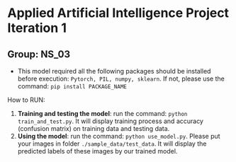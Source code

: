 # Applied Artificial Intelligence Project Iteration 1
## Group: NS_03


* This model required all the following packages should be installed before execution: `Pytorch, PIL, numpy, sklearn`. If not, please use the command: `pip install PACKAGE_NAME`

How to RUN:
1. **Training and testing the model**: run the command: `python train_and_test.py`. It will display training process and accuracy (confusion matrix) on training data and testing data.
2. **Using the model**: run the command: `python use_model.py`. Please put your images in folder `./sample_data/test_data`. It will display the predicted labels of these images by our trained model.
